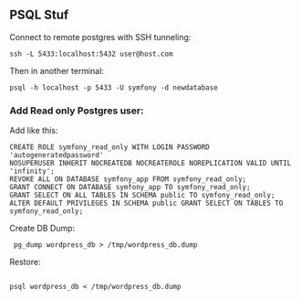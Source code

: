 ## PSQL Stuf

Connect to remote postgres with SSH tunneling:

```
ssh -L 5433:localhost:5432 user@host.com

```

Then in another terminal:

```
psql -h localhost -p 5433 -U symfony -d newdatabase

```


### Add Read only Postgres user:

Add like this:
```
CREATE ROLE symfony_read_only WITH LOGIN PASSWORD 'autogeneratedpassword'
NOSUPERUSER INHERIT NOCREATEDB NOCREATEROLE NOREPLICATION VALID UNTIL 'infinity';
REVOKE ALL ON DATABASE symfony_app FROM symfony_read_only;
GRANT CONNECT ON DATABASE symfony_app TO symfony_read_only;
GRANT SELECT ON ALL TABLES IN SCHEMA public TO symfony_read_only;
ALTER DEFAULT PRIVILEGES IN SCHEMA public GRANT SELECT ON TABLES TO symfony_read_only;

```


Create DB Dump:

```
 pg_dump wordpress_db > /tmp/wordpress_db.dump

```


Restore:

```

psql wordpress_db < /tmp/wordpress_db.dump

```
